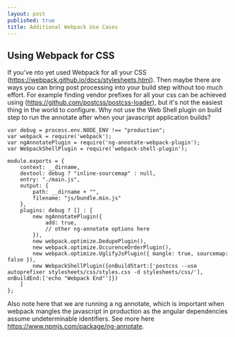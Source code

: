 ```yaml
---
layout: post
published: true
title: Additional Webpack Use Cases
---
```

## Using Webpack for CSS

If you've nto yet used Webpack for all your CSS (https://webpack.github.io/docs/stylesheets.html). Then maybe there are ways you can bring post processing into your build step without too much effort. For example finding vendor prefixes for all your css can be achieved using (https://github.com/postcss/postcss-loader), but it's not the easiest thing in the world to configure. Why not use the Web Shell plugin on build step to run the annotate after when your javascript application builds?

~~~
var debug = process.env.NODE_ENV !== "production";
var webpack = require('webpack');
var ngAnnotatePlugin = require('ng-annotate-webpack-plugin');
var WebpackShellPlugin = require('webpack-shell-plugin');

module.exports = {
    context: __dirname,
    devtool: debug ? "inline-sourcemap" : null,
    entry: "./main.js",
    output: {
        path: __dirname + "",
        filename: "js/bundle.min.js"
    },
    plugins: debug ? [] : [
        new ngAnnotatePlugin({
            add: true,
            // other ng-annotate options here
        }),
        new webpack.optimize.DedupePlugin(),
        new webpack.optimize.OccurenceOrderPlugin(),
        new webpack.optimize.UglifyJsPlugin({ mangle: true, sourcemap: false }),
        new WebpackShellPlugin({onBuildStart:['postcss --use autoprefixer stylesheets/css/styles.css -d stylesheets/css/'], onBuildEnd:['echo "Webpack End"']})
    ]
};
~~~

Also note here that we are running a ng annotate, which is important when webpack mangles the javascript in production as the angular dependencies assume undeterminable identifiers. See more here https://www.npmjs.com/package/ng-annotate.
